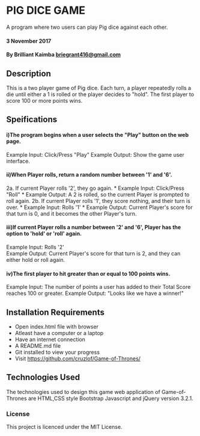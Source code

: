 #  PIG DICE GAME

  A program where two users can play Pig dice against each other.

#### 3 November 2017

#### By Brilliant Kaimba briegrant416@gmail.com

## Description
   This is a two player game of Pig dice. Each turn, a player repeatedly rolls a die until either a 1 is rolled or the player decides to "hold". The first player to score 100 or more points wins.
   
## Speifications

#### i)The program begins when a user selects the "Play" button on the web page.
    
   Example Input: Click/Press "Play"
   Example Output: Show the game user interface.
 
#### ii)When Player rolls, return a random number between '1' and '6'.
   
   2a. If current Player rolls '2', they go again. * Example Input: Click/Press "Roll" * Example Output: A 2 is rolled, so the current Player is prompted to roll again. 2b. If current Player rolls '1', they score nothing, and their turn is over. * Example Input: Rolls '1' * Example Output: Current Player's score for that turn is 0, and it becomes the other Player's turn.

#### iii)If current Player rolls a number between '2' and '6', Player has the option to 'hold' or 'roll' again.

   Example Input: Rolls '2'  
   Example Output: Current Player's score for that turn is 2, and they can either hold or roll again.

#### iv)The first player to hit greater than or equal to 100 points wins.

   Example Input: The number of points a user has added to their Total Score reaches 100 or greater.
   Example Output: "Looks like we have a winner!"

## Installation Requirements
 * Open index.html file with browser
 * Atleast have a computer or a laptop
 * Have an internet connection
 * A README.md file
 * Git installed to view your progress
 * Visit https://github.com/cruzlof/Game-of-Thrones/

## Technologies Used
The technologies used to design this game web application of Game-of-Thrones are HTML,CSS style
Bootstrap Javascript and jQuery version 3.2.1.

### License
This project is licenced under the MIT License.